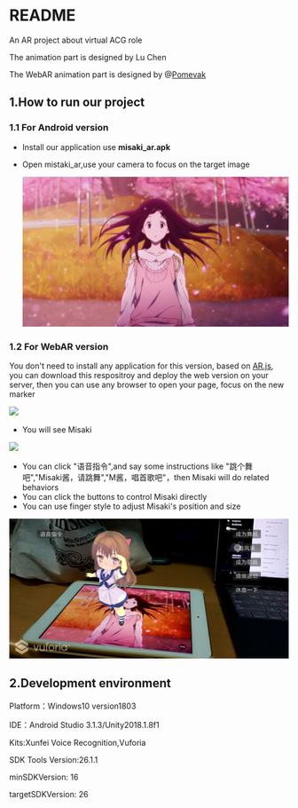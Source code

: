 # README

An AR project about virtual ACG role

The animation part is designed by Lu Chen

The WebAR animation part is designed by @[Pomevak](https://github.com/Pomevak)



## 1.How to run our project

### 1.1 For Android version

- Install our application use **misaki_ar.apk**

- Open mistaki_ar,use your camera to focus on the target image

  ![](https://github.com/Dinghow/Misaki_AR/raw/master/img/1.jpg)

### 1.2 For WebAR version

You don't need to install any application for this version, based on [AR.js](https://github.com/jeromeetienne/AR.js), you can download this 	respositroy and deploy the web version on your server, then you can use any browser to open your page, focus on the new marker

![](https://jeromeetienne.github.io/AR.js/data/images/HIRO.jpg)



- You will see Misaki

![](https://github.com/Dinghow/Misaki_AR/raw/master/img/2.png)

- You can click "语音指令",and say some instructions like "跳个舞吧","Misaki酱，请跳舞","M酱，唱首歌吧"，then Misaki will do related behaviors
- You can click the buttons to control Misaki directly
- You can use finger style to adjust Misaki's position and size

![](https://github.com/Dinghow/Misaki_AR/raw/master/img/3.png)

## 2.Development environment

Platform：Windows10 version1803

IDE：Android Studio 3.1.3/Unity2018.1.8f1

Kits:Xunfei Voice Recognition,Vuforia

SDK Tools Version:26.1.1

minSDKVersion: 16

targetSDKVersion: 26

